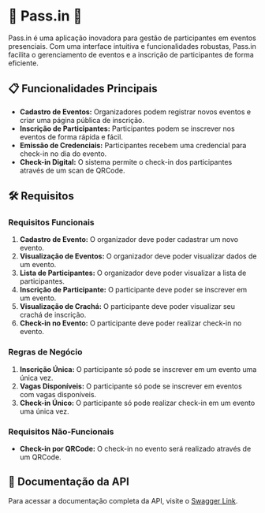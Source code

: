 # 🎉 Pass.in 🎉

Pass.in é uma aplicação inovadora para gestão de participantes em eventos presenciais. Com uma interface intuitiva e funcionalidades robustas, Pass.in facilita o gerenciamento de eventos e a inscrição de participantes de forma eficiente.

## 📋 Funcionalidades Principais

- **Cadastro de Eventos:** Organizadores podem registrar novos eventos e criar uma página pública de inscrição.
- **Inscrição de Participantes:** Participantes podem se inscrever nos eventos de forma rápida e fácil.
- **Emissão de Credenciais:** Participantes recebem uma credencial para check-in no dia do evento.
- **Check-in Digital:** O sistema permite o check-in dos participantes através de um scan de QRCode.

## 🛠️ Requisitos

### Requisitos Funcionais

1. **Cadastro de Evento:** O organizador deve poder cadastrar um novo evento.
2. **Visualização de Eventos:** O organizador deve poder visualizar dados de um evento.
3. **Lista de Participantes:** O organizador deve poder visualizar a lista de participantes.
4. **Inscrição de Participante:** O participante deve poder se inscrever em um evento.
5. **Visualização de Crachá:** O participante deve poder visualizar seu crachá de inscrição.
6. **Check-in no Evento:** O participante deve poder realizar check-in no evento.

### Regras de Negócio

1. **Inscrição Única:** O participante só pode se inscrever em um evento uma única vez.
2. **Vagas Disponíveis:** O participante só pode se inscrever em eventos com vagas disponíveis.
3. **Check-in Único:** O participante só pode realizar check-in em um evento uma única vez.

### Requisitos Não-Funcionais

- **Check-in por QRCode:** O check-in no evento será realizado através de um QRCode.

## 📜 Documentação da API

Para acessar a documentação completa da API, visite o [Swagger Link](#).